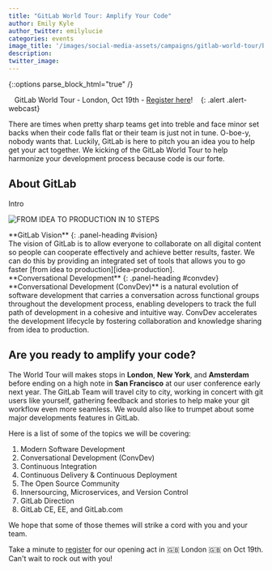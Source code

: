 ```yaml
---
title: "GitLab World Tour: Amplify Your Code"
author: Emily Kyle
author_twitter: emilylucie
categories: events
image_title: '/images/social-media-assets/campaigns/gitlab-world-tour/blog-posts-cover.jpg'
description: 
twitter_image:
---
```


{::options parse_block_html="true" /}

<i class="fa fa-gitlab" style="color:rgb(107,79,187); font-size:.85em" aria-hidden="true"></i>&nbsp;&nbsp;
GitLab World Tour - London, Oct 19th - [Register here][register]!
&nbsp;&nbsp;<i class="fa fa-gitlab" style="color:rgb(107,79,187); font-size:.85em" aria-hidden="true"></i>
{: .alert .alert-webcast}

There are times when pretty sharp teams get into treble <!-- "trouble", I guess? --> and face minor set backs
when their code falls flat or their team is just not in tune. O-boe-y, nobody wants that.
Luckily, GitLab is here to pitch you an idea you to help get your act together.
We kicking of the GitLab World Tour to help harmonize your development process because code is our forte.

<!-- more -->

## About GitLab

Intro

![FROM IDEA TO PRODUCTION IN 10 STEPS](/images/blogimages/idea-to-production-10-steps.png)

<!-- Erica, feel free to move around the blocks below,
and to delete the image above if you don't want to use it :)  -->

<div class="panel panel-gitlab-purple">
**GitLab Vision**
{: .panel-heading #vision}
<div class="panel-body">
The vision of GitLab is to allow everyone to collaborate on all digital content
so people can cooperate effectively and achieve better results, faster.
We can do this by providing an integrated set of tools that allows you to go faster
[from idea to production][idea-production].
</div>
</div>

<div class="panel panel-gitlab-orange">
**Conversational Development**
{: .panel-heading #convdev}
<div class="panel-body">
**Conversational Development (ConvDev)** is a natural evolution of software
development that carries a conversation across functional groups throughout
the development process, enabling developers to track the full path of
development in a cohesive and intuitive way. ConvDev accelerates the
development lifecycle by fostering collaboration and knowledge sharing
from idea to production.
</div>
</div>

## Are you ready to amplify your code?

The World Tour will makes stops in **London**, **New York**, and **Amsterdam** before ending on a high note
in **San Francisco** at our user conference early next year. The GitLab Team will travel city to city,
working in concert with git users like yourself, gathering feedback and stories to help make your git
workflow even more seamless. We would also like to trumpet about some major developments features in GitLab.

Here is a list of some of the topics we will be covering:

1. Modern Software Development
1. Conversational Development (ConvDev)
1. Continuous Integration
1. Continuous Delivery & Continuous Deployment
1. The Open Source Community
1. Innersourcing, Microservices, and Version Control
1. GitLab Direction
1. GitLab CE, EE, and GitLab.com

<!-- ideally, this should be checked by the folks who are gonna talk in these events ^^ -->

We hope that some of those themes will strike a cord with you and your team.

Take a minute to [register] for our opening act in 🇬🇧 London 🇬🇧 on Oct 19th. Can't wait to rock out with you!

<!-- identifiers -->

[idea-production]: /2016/08/05/continuous-integration-delivery-and-deployment-with-gitlab/#from-idea-to-production-with-gitlab
[register]: https://gitlabworldtourlondon.splashthat.com/ "GitLab World Tour: London"